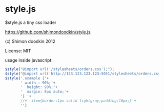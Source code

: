 style.js
========

$style.js a tiny css loader

https://github.com/shimondoodkin/style.js

(c) Shimon doodkin 2012

License: MIT

usage inside javascript:

```javascript
$style("@import url('/stylesheets/orders.css');");
$style("@import url('http://123.123.123.123:5051/stylesheets/orders.css');");
$style('.example {'+
       ' width : 90%;'+
       '  height: 90%;'+
       '  margin: 8px auto;'+
       '} '+
       //+'.item{border:1px solid lightgray;padding:10px;}'+
       '')
```
